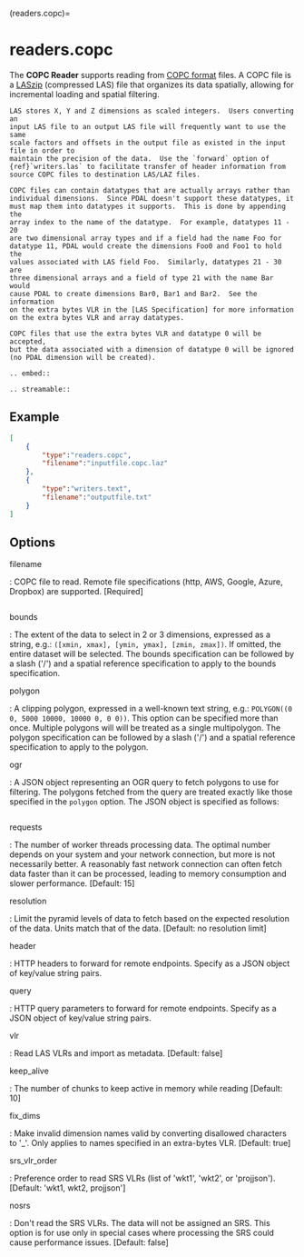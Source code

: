 (readers.copc)=

# readers.copc

The **COPC Reader** supports reading from [COPC format] files. A COPC file is
a [LASzip] (compressed LAS) file that organizes its data spatially, allowing for
incremental loading and spatial filtering.

```{note}
LAS stores X, Y and Z dimensions as scaled integers.  Users converting an
input LAS file to an output LAS file will frequently want to use the same
scale factors and offsets in the output file as existed in the input
file in order to
maintain the precision of the data.  Use the `forward` option of
{ref}`writers.las` to facilitate transfer of header information from
source COPC files to destination LAS/LAZ files.
```

```{note}
COPC files can contain datatypes that are actually arrays rather than
individual dimensions.  Since PDAL doesn't support these datatypes, it
must map them into datatypes it supports.  This is done by appending the
array index to the name of the datatype.  For example, datatypes 11 - 20
are two dimensional array types and if a field had the name Foo for
datatype 11, PDAL would create the dimensions Foo0 and Foo1 to hold the
values associated with LAS field Foo.  Similarly, datatypes 21 - 30 are
three dimensional arrays and a field of type 21 with the name Bar would
cause PDAL to create dimensions Bar0, Bar1 and Bar2.  See the information
on the extra bytes VLR in the [LAS Specification] for more information
on the extra bytes VLR and array datatypes.
```

```{warning}
COPC files that use the extra bytes VLR and datatype 0 will be accepted,
but the data associated with a dimension of datatype 0 will be ignored
(no PDAL dimension will be created).
```

```{eval-rst}
.. embed::
```

```{eval-rst}
.. streamable::

```

## Example

```json
[
    {
        "type":"readers.copc",
        "filename":"inputfile.copc.laz"
    },
    {
        "type":"writers.text",
        "filename":"outputfile.txt"
    }
]
```

## Options

filename

: COPC file to read. Remote file specifications (http, AWS, Google, Azure, Dropbox) are supported.
  \[Required\]

```{include} reader_opts.md
```

bounds

: The extent of the data to select in 2 or 3 dimensions, expressed as a string,
  e.g.: `([xmin, xmax], [ymin, ymax], [zmin, zmax])`.  If omitted, the entire dataset
  will be selected. The bounds specification can be followed by a slash ('/') and a
  spatial reference specification to apply to the bounds specification.

polygon

: A clipping polygon, expressed in a well-known text string,
  e.g.: `POLYGON((0 0, 5000 10000, 10000 0, 0 0))`.  This option can be
  specified more than once. Multiple polygons will will be treated
  as a single multipolygon. The polygon specification can be followed by a slash ('/') and a
  spatial reference specification to apply to the polygon.

ogr

: A JSON object representing an OGR query to fetch polygons to use for filtering. The polygons
  fetched from the query are treated exactly like those specified in the `polygon` option.
  The JSON object is specified as follows:

```{include} ogr_json.md
```

requests

: The number of worker threads processing data. The optimal number depends on your system
  and your network connection, but more is not necessarily better.  A reasonably fast
  network connection can often fetch data faster than it can be processed, leading to
  memory consumption and slower performance. \[Default: 15\]

resolution

: Limit the pyramid levels of data to fetch based on the expected resolution of the data.
  Units match that of the data. \[Default: no resolution limit\]

header

: HTTP headers to forward for remote endpoints. Specify as a JSON
  object of key/value string pairs.

query

: HTTP query parameters to forward for remote endpoints. Specify as a JSON
  object of key/value string pairs.

vlr

: Read LAS VLRs and import as metadata. \[Default: false\]

keep_alive

: The number of chunks to keep active in memory while reading \[Default: 10\]

fix_dims

: Make invalid dimension names valid by converting disallowed characters to '\_'. Only
  applies to names specified in an extra-bytes VLR. \[Default: true\]

srs_vlr_order

: Preference order to read SRS VLRs (list of 'wkt1', 'wkt2', or 'projjson').
  \[Default: 'wkt1, wkt2, projjson'\]

nosrs

: Don't read the SRS VLRs. The data will not be assigned an SRS. This option is
  for use only in special cases where processing the SRS could cause performance
  issues. \[Default: false\]

[copc format]: https://copc.io/
[las specification]: https://www.asprs.org/wp-content/uploads/2019/03/LAS_1_4_r14.pdf
[laszip]: http://laszip.org
